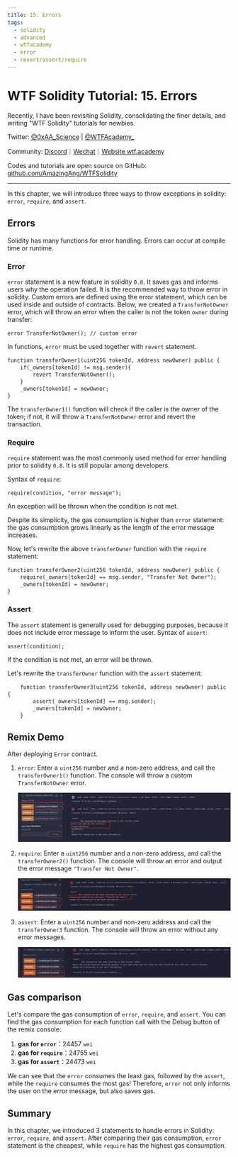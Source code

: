 ```yaml
---
title: 15. Errors
tags:
  - solidity
  - advanced
  - wtfacademy
  - error
  - revert/assert/require
---
```


# WTF Solidity Tutorial: 15. Errors

Recently, I have been revisiting Solidity, consolidating the finer details, and writing "WTF Solidity" tutorials for newbies. 

Twitter: [@0xAA_Science](https://twitter.com/0xAA_Science) | [@WTFAcademy_](https://twitter.com/WTFAcademy_)

Community: [Discord](https://discord.gg/5akcruXrsk)｜[Wechat](https://docs.google.com/forms/d/e/1FAIpQLSe4KGT8Sh6sJ7hedQRuIYirOoZK_85miz3dw7vA1-YjodgJ-A/viewform?usp=sf_link)｜[Website wtf.academy](https://wtf.academy)

Codes and tutorials are open source on GitHub: [github.com/AmazingAng/WTFSolidity](https://github.com/AmazingAng/WTFSolidity)

-----

In this chapter, we will introduce three ways to throw exceptions in solidity: `error`, `require`, and `assert`.

## Errors
Solidity has many functions for error handling. Errors can occur at compile time or runtime. 

### Error
`error` statement is a new feature in solidity `0.8`. It saves gas and informs users why the operation failed. It is the recommended way to throw error in solidity.
Custom errors are defined using the error statement, which can be used inside and outside of contracts. Below, we created a `TransferNotOwner` error, which will throw an error when the caller is not the token `owner` during transfer:

```solidity
error TransferNotOwner(); // custom error
```

In functions, `error` must be used together with `revert` statement.

```solidity
function transferOwner1(uint256 tokenId, address newOwner) public {
    if(_owners[tokenId] != msg.sender){
        revert TransferNotOwner();
    }
    _owners[tokenId] = newOwner;
}
```
The `transferOwner1()` function will check if the caller is the owner of the token; if not, it will throw a `TransferNotOwner` error and revert the transaction.

### Require
`require` statement was the most commonly used method for error handling prior to solidity `0.8`. It is still popular among developers. 

Syntax of `require`: 
```
require(condition, "error message");
```

An exception will be thrown when the condition is not met.

Despite its simplicity, the gas consumption is higher than  `error` statement: the gas consumption grows linearly as the length of the error message increases. 

Now, let's rewrite the above `transferOwner` function with the `require` statement:
```solidity
function transferOwner2(uint256 tokenId, address newOwner) public {
    require(_owners[tokenId] == msg.sender, "Transfer Not Owner");
    _owners[tokenId] = newOwner;
}
```

### Assert
The `assert` statement is generally used for debugging purposes, because it does not include error message to inform the user.
Syntax of `assert`: 
```solidity
assert(condition);
```
If the condition is not met, an error will be thrown.

Let's rewrite the `transferOwner` function with the `assert` statement:
```solidity
    function transferOwner3(uint256 tokenId, address newOwner) public {
        assert(_owners[tokenId] == msg.sender);
        _owners[tokenId] = newOwner;
    }
```

## Remix Demo
After deploying `Error` contract.

1. `error`: Enter a `uint256` number and a non-zero address, and call the `transferOwner1()` function. The console will throw a custom `TransferNotOwner` error.

    ![15-1.png](./img/15-1.png)
   
2. `require`: Enter a `uint256` number and a non-zero address, and call the `transferOwner2()` function. The console will throw an error and output the error message `"Transfer Not Owner"`.

    ![15-2.png](./img/15-2.png)
   
3. `assert`: Enter a `uint256` number and non-zero address and call the `transferOwner3` function. The console will throw an error without any error messages.

    ![15-3.png](./img/15-3.png)
   

## Gas comparison
Let's compare the gas consumption of `error`, `require`, and `assert`. 
You can find the gas consumption for each function call with the Debug button of the remix console:

1. **gas for `error`**：24457 `wei`
2. **gas for `require`**：24755 `wei`
3. **gas for `assert`**：24473 `wei`

We can see that the `error` consumes the least gas, followed by the `assert`, while the `require` consumes the most gas!
Therefore, `error` not only informs the user on the error message, but also saves gas.

## Summary
In this chapter, we introduced 3 statements to handle errors in Solidity: `error`, `require`, and `assert`. After comparing their gas consumption, `error` statement is the cheapest, while `require` has the highest gas consumption.


